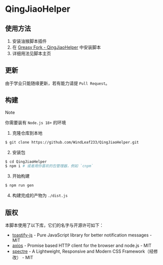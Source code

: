 # QingJiaoHelper

## 使用方法

1. 安装油猴脚本插件
2. 在 [Greasy Fork - QingJiaoHelper](https://greasyfork.org/zh-CN/scripts/452984-qingjiaohelper) 中安装脚本
3. 详细用法见脚本主页

## 更新

由于学业只能随缘更新，若有能力请提 `Pull Request`。

## 构建

> [!NOTE]
> 你需要装有 `Node.js 18+` 的环境

1. 克隆仓库到本地

```bash
$ git clone https://github.com/WindLeaf233/QingJiaoHelper.git
```

2. 安装包

```bash
$ cd QingJiaoHelper
$ npm i # 或者用你喜欢的包管理器，例如 `cnpm`
```

3. 开始构建

```bash
$ npm run gen
```

4. 构建完成的产物为 `./dist.js`

## 版权

本脚本使用了以下库，它们的名字与开源许可如下：

- [toastify-js](https://github.com/apvarun/toastify-js) - Pure JavaScript library for better notification messages - MIT
- [axios](https://github.com/axios/axios) - Promise based HTTP client for the browser and node.js - MIT
- [spectre](https://github.com/picturepan2/spectre) - A Lightweight, Responsive and Modern CSS Framework（经修改） - MIT

